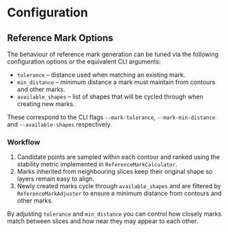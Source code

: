 # Configuration

## Reference Mark Options

The behaviour of reference mark generation can be tuned via the following
configuration options or the equivalent CLI arguments:

- `tolerance` – distance used when matching an existing mark.
- `min_distance` – minimum distance a mark must maintain from contours and other marks.
- `available_shapes` – list of shapes that will be cycled through when creating new marks.

These correspond to the CLI flags `--mark-tolerance`, `--mark-min-distance` and
`--available-shapes` respectively.

### Workflow

1. Candidate points are sampled within each contour and ranked using the
   stability metric implemented in ``ReferenceMarkCalculator``.
2. Marks inherited from neighbouring slices keep their original shape so layers
   remain easy to align.
3. Newly created marks cycle through ``available_shapes`` and are filtered by
   ``ReferenceMarkAdjuster`` to ensure a minimum distance from contours and other
   marks.

By adjusting ``tolerance`` and ``min_distance`` you can control how closely marks
match between slices and how near they may appear to each other.
